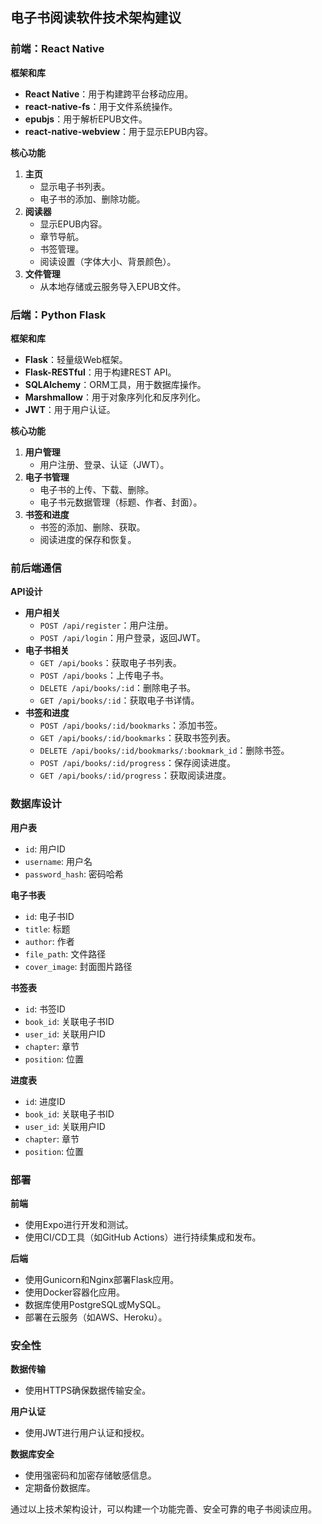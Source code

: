 ## 电子书阅读软件技术架构建议

### 前端：React Native

**框架和库**
- **React Native**：用于构建跨平台移动应用。
- **react-native-fs**：用于文件系统操作。
- **epubjs**：用于解析EPUB文件。
- **react-native-webview**：用于显示EPUB内容。

**核心功能**
1. **主页**
   - 显示电子书列表。
   - 电子书的添加、删除功能。
2. **阅读器**
   - 显示EPUB内容。
   - 章节导航。
   - 书签管理。
   - 阅读设置（字体大小、背景颜色）。
3. **文件管理**
   - 从本地存储或云服务导入EPUB文件。

### 后端：Python Flask

**框架和库**
- **Flask**：轻量级Web框架。
- **Flask-RESTful**：用于构建REST API。
- **SQLAlchemy**：ORM工具，用于数据库操作。
- **Marshmallow**：用于对象序列化和反序列化。
- **JWT**：用于用户认证。

**核心功能**
1. **用户管理**
   - 用户注册、登录、认证（JWT）。
2. **电子书管理**
   - 电子书的上传、下载、删除。
   - 电子书元数据管理（标题、作者、封面）。
3. **书签和进度**
   - 书签的添加、删除、获取。
   - 阅读进度的保存和恢复。

### 前后端通信

**API设计**
- **用户相关**
  - `POST /api/register`：用户注册。
  - `POST /api/login`：用户登录，返回JWT。
- **电子书相关**
  - `GET /api/books`：获取电子书列表。
  - `POST /api/books`：上传电子书。
  - `DELETE /api/books/:id`：删除电子书。
  - `GET /api/books/:id`：获取电子书详情。
- **书签和进度**
  - `POST /api/books/:id/bookmarks`：添加书签。
  - `GET /api/books/:id/bookmarks`：获取书签列表。
  - `DELETE /api/books/:id/bookmarks/:bookmark_id`：删除书签。
  - `POST /api/books/:id/progress`：保存阅读进度。
  - `GET /api/books/:id/progress`：获取阅读进度。

### 数据库设计

**用户表**
- `id`: 用户ID
- `username`: 用户名
- `password_hash`: 密码哈希

**电子书表**
- `id`: 电子书ID
- `title`: 标题
- `author`: 作者
- `file_path`: 文件路径
- `cover_image`: 封面图片路径

**书签表**
- `id`: 书签ID
- `book_id`: 关联电子书ID
- `user_id`: 关联用户ID
- `chapter`: 章节
- `position`: 位置

**进度表**
- `id`: 进度ID
- `book_id`: 关联电子书ID
- `user_id`: 关联用户ID
- `chapter`: 章节
- `position`: 位置

### 部署

**前端**
- 使用Expo进行开发和测试。
- 使用CI/CD工具（如GitHub Actions）进行持续集成和发布。

**后端**
- 使用Gunicorn和Nginx部署Flask应用。
- 使用Docker容器化应用。
- 数据库使用PostgreSQL或MySQL。
- 部署在云服务（如AWS、Heroku）。

### 安全性

**数据传输**
- 使用HTTPS确保数据传输安全。

**用户认证**
- 使用JWT进行用户认证和授权。

**数据库安全**
- 使用强密码和加密存储敏感信息。
- 定期备份数据库。

通过以上技术架构设计，可以构建一个功能完善、安全可靠的电子书阅读应用。
